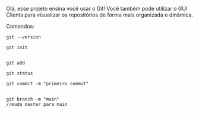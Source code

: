 Olá, esse projeto ensina você usar o Git!
Você também pode utilizar o GUI Clients para visualizar os repositórios
de forma mais organizada e dinâmica.

Comandos:

    git --version

    git init


    git add

    git status

    git commit -m "primeiro commit"


    git branch -m "main"
    //muda master para main